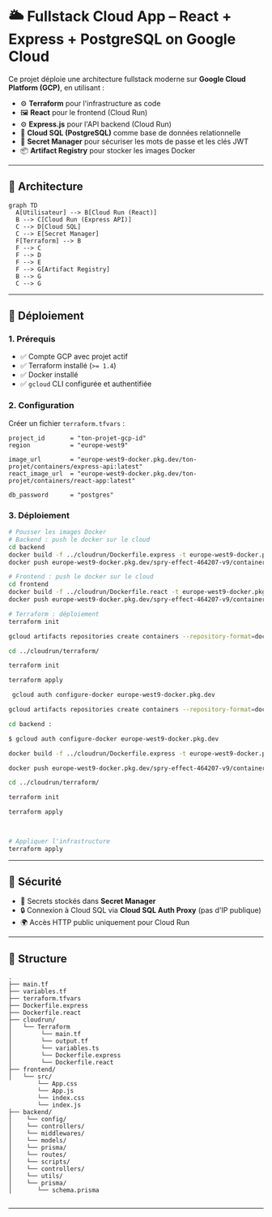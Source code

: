 
# 🌥️ Fullstack Cloud App – React + Express + PostgreSQL on Google Cloud

Ce projet déploie une architecture fullstack moderne sur **Google Cloud Platform (GCP)**, en utilisant :

- ⚙️ **Terraform** pour l'infrastructure as code
- 🖼️ **React** pour le frontend (Cloud Run)
- ⚙️ **Express.js** pour l'API backend (Cloud Run)
- 🐘 **Cloud SQL (PostgreSQL)** comme base de données relationnelle
- 🔐 **Secret Manager** pour sécuriser les mots de passe et les clés JWT
- 📦 **Artifact Registry** pour stocker les images Docker

---

## 📐 Architecture

```mermaid
graph TD
  A[Utilisateur] --> B[Cloud Run (React)]
  B --> C[Cloud Run (Express API)]
  C --> D[Cloud SQL]
  C --> E[Secret Manager]
  F[Terraform] --> B
  F --> C
  F --> D
  F --> E
  F --> G[Artifact Registry]
  B --> G
  C --> G
```

---

## 🚀 Déploiement

### 1. Prérequis

- ✅ Compte GCP avec projet actif
- ✅ Terraform installé (`>= 1.4`)
- ✅ Docker installé
- ✅ `gcloud` CLI configurée et authentifiée

### 2. Configuration

Créer un fichier `terraform.tfvars` :

```hcl
project_id       = "ton-projet-gcp-id"
region           = "europe-west9"

image_url        = "europe-west9-docker.pkg.dev/ton-projet/containers/express-api:latest"
react_image_url  = "europe-west9-docker.pkg.dev/ton-projet/containers/react-app:latest"

db_password      = "postgres"
```

### 3. Déploiement

```bash
# Pousser les images Docker
# Backend : push le docker sur le cloud
cd backend 
docker build -f ../cloudrun/Dockerfile.express -t europe-west9-docker.pkg.dev/spry-effect-464207-v9/containers/express-api:latest .
docker push europe-west9-docker.pkg.dev/spry-effect-464207-v9/containers/express-api:latest

# Frontend : push le docker sur le cloud
cd frontend
docker build -f ../cloudrun/Dockerfile.react -t europe-west9-docker.pkg.dev/spry-effect-464207-v9/containers/react-app:latest .
docker push europe-west9-docker.pkg.dev/spry-effect-464207-v9/containers/react-app:latest

# Terraform : déploiement
terraform init

gcloud artifacts repositories create containers --repository-format=docker --location=europe-west9  --description="Dépôt Docker pour les conteneurs du projet"

cd ../cloudrun/terraform/

terraform init

terraform apply

 gcloud auth configure-docker europe-west9-docker.pkg.dev

gcloud artifacts repositories create containers --repository-format=docker --location=europe-west9  --description="Dépôt Docker pour les conteneurs du projet"

cd backend :

$ gcloud auth configure-docker europe-west9-docker.pkg.dev

docker build -f ../cloudrun/Dockerfile.express -t europe-west9-docker.pkg.dev/spry-effect-464207-v9/containers/express-api:latest .

docker push europe-west9-docker.pkg.dev/spry-effect-464207-v9/containers/express-api:latest

cd ../cloudrun/terraform/

terraform init

terraform apply

 

# Appliquer l'infrastructure
terraform apply
```

---

## 🔐 Sécurité

- 🔑 Secrets stockés dans **Secret Manager**
- 🔒 Connexion à Cloud SQL via **Cloud SQL Auth Proxy** (pas d'IP publique)
- 🌍 Accès HTTP public uniquement pour Cloud Run

---

## 📂 Structure

```
.
├── main.tf
├── variables.tf
├── terraform.tfvars
├── Dockerfile.express
├── Dockerfile.react
├── cloudrun/
│   └── Terraform
│        └── main.tf
│        └── output.tf
│        └── variables.ts
│        └── Dockerfile.express
│        └── Dockerfile.react 
├── frontend/
│   └── src/
        └── App.css
        └── App.js
        └── index.css
        └── index.js
├── backend/
│    └── config/
│    └── controllers/
│    └── middlewares/
│    └── models/
│    └── prisma/
│    └── routes/
│    └── scripts/
│    └── controllers/
│    └── utils/
│    └── prisma/
│       └── schema.prisma
   
```

---

